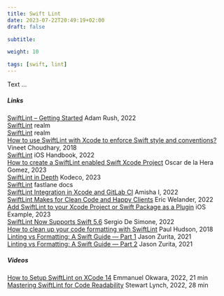 ```yaml
---
title: Swift Lint
date: 2023-07-22T20:49:19+02:00
draft: false

subtitle: 

weight: 10

tags: [swift, lint]
---
```


Text ...



##### Links
[SwiftLint – Getting Started](https://www.swiftlyrush.com/swiftlint-getting-started/) Adam Rush, 2022 <br>
[SwiftLint](https://swiftpackageindex.com/realm/SwiftLint) realm <br>
[SwiftLint](https://github.com/realm/SwiftLint) realm <br>
[How to use SwiftLint with Xcode to enforce Swift style and conventions?](https://medium.com/developerinsider/how-to-use-swiftlint-with-xcode-to-enforce-swift-style-and-conventions-368e49e910) Vineet Choudhary, 2018 <br>
[SwiftLint](https://infinum.com/handbook/ios/tools/swiftlint) iOS Handbook, 2022 <br>
[How to create a SwiftLint enabled Swift Xcode Project](https://www.delasign.com/blog/swiftlint-enabled-swift-xcode-project/) Oscar de la Hera Gomez, 2023 <br>
[SwiftLint in Depth](https://www.kodeco.com/38422105-swiftlint-in-depth) Kodeco, 2023 <br>
[SwiftLint](https://docs.fastlane.tools/actions/swiftlint/) fastlane docs <br>
[SwiftLint Integration in Xcode and GitLab CI](https://blog.canopas.com/swiftlint-integration-in-xcode-and-gitlab-ci-1ae9ef6e5d85) Amisha I, 2022 <br>
[SwiftLint Makes for Clean Code and Happy Clients](https://martiancraft.com/blog/2022/04/swift-lint/) Eric Welander, 2022 <br>
[Add SwiftLint to your Xcode Project or Swift Package as a Plugin](https://iosexample.com/add-swiftlint-to-your-xcode-project-or-swift-package-as-a-plugin/) iOS Example, 2023 <br>
[SwiftLint Now Supports Swift 5.6](https://www.infoq.com/news/2022/04/swiftlint-swift-5-6/) Sergio De Simone, 2022 <br>
[How to clean up your code formatting with SwiftLint](https://www.hackingwithswift.com/articles/97/how-to-clean-up-your-code-formatting-with-swiftlint) Paul Hudson, 2018 <br>
[Linting vs Formatting: A Swift Guide — Part 1](https://jasonzurita.com/linting-and-formatting-swift-part-1/) Jason Zurita, 2021 <br>
[Linting vs Formatting: A Swift Guide — Part 2](https://jasonzurita.com/linting-and-formatting-swift-part-2/
) Jason Zurita, 2021 <br>

##### Videos
[How to Setup SwiftLint on XCode 14](https://www.youtube.com/watch?v=cHPLBy5etvM) Emmanuel Okwara, 2022, 21 min <br>
[Mastering SwiftLint for Code Readability](https://www.youtube.com/watch?v=4YQ6DJ-xovY) Stewart Lynch, 2022, 28 min <br>


